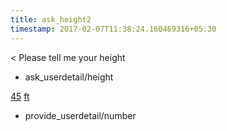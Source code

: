 ```yaml
---
title: ask_height2
timestamp: 2017-02-07T11:38:24.160469316+05:30
---
```


< Please tell me your height
* ask_userdetail/height

[45](number/number) [ft](unit)
* provide_userdetail/number
